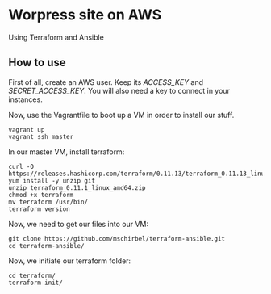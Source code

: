 # Worpress site on AWS

Using Terraform and Ansible

## How to use

First of all, create an AWS user. Keep its *ACCESS_KEY* and *SECRET_ACCESS_KEY*.
You will also need a key to connect in your instances.

Now, use the Vagrantfile to boot up a VM in order to install our stuff.

```
vagrant up
vagrant ssh master
```

In our master VM, install terraform:

```
curl -O https://releases.hashicorp.com/terraform/0.11.13/terraform_0.11.13_linux_amd64.zip
yum install -y unzip git
unzip terraform_0.11.1_linux_amd64.zip
chmod +x terraform
mv terraform /usr/bin/
terraform version
```

Now, we need to get our files into our VM:

```
git clone https://github.com/mschirbel/terraform-ansible.git
cd terraform-ansible/
```

Now, we initiate our terraform folder:

```
cd terraform/
terraform init/
```